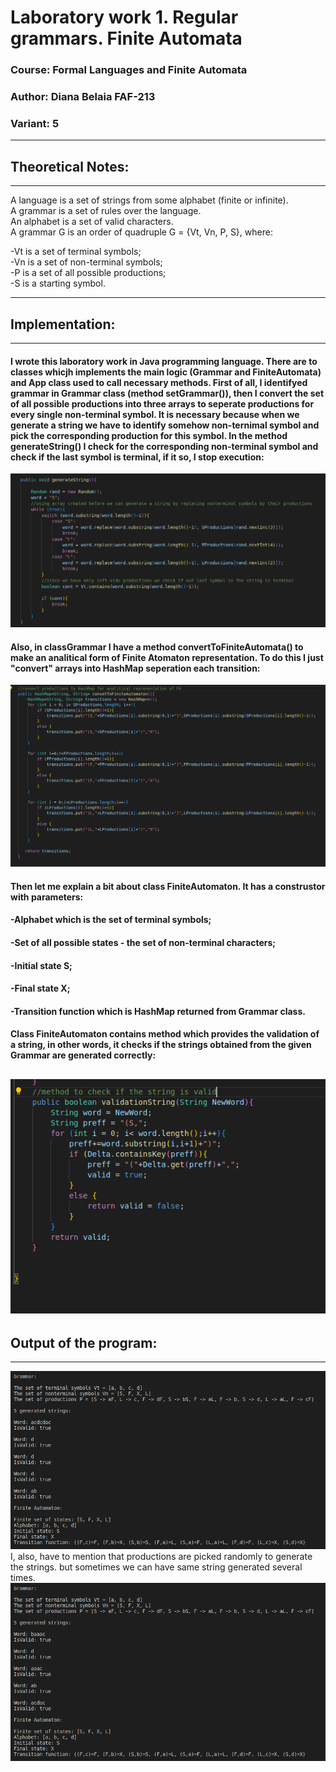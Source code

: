 # Laboratory work 1. Regular grammars. Finite Automata

### Course: Formal Languages and Finite Automata
### Author: Diana Belaia FAF-213
### Variant: 5
----

## Theoretical Notes:
---
A language is a set of strings from some alphabet (finite or infinite).\
A grammar is a set of rules over the language.\
An alphabet is a set of valid characters.\
A grammar G is an order of quadruple G = {Vt, Vn, P, S}, where:

-Vt is a set of terminal symbols;\
-Vn is a set of non-terminal symbols;\
-P is a set of all possible productions;\
-S is a starting symbol.

---

## Implementation:
---
#### I wrote this laboratory work in Java programming language.  There are to classes whicjh implements the main logic (Grammar and FiniteAutomata) and App class used to call necessary methods. First of all, I identifyed grammar in Grammar class (method setGrammar()), then I convert the set of all possible productions into three arrays to seperate productions for every single non-terminal symbol. It is necessary because when we generate a string we have to identify somehow non-ternimal symbol and pick the corresponding production for this symbol. In the method generateString() I check for the corresponding non-terminal symbol and check if the last symbol is terminal, if it so, I stop execution:
![](Images/Screenshot%20from%202023-02-14%2020-56-42.png)
#### Also, in classGrammar I have a method convertToFiniteAutomata() to make an analitical form of Finite Atomaton representation. To do this I just "convert" arrays into HashMap seperation each transition:
![](Images/Screenshot%20from%202023-02-14%2020-57-03.png)
#### Then let me explain a bit about class FiniteAutomaton. It has a construstor with parameters:
#### -Alphabet which is the set of terminal symbols;
#### -Set of all possible states - the set of non-terminal characters;
#### -Initial state S;
#### -Final state X;
#### -Transition function which is HashMap returned from Grammar class.
#### Class FiniteAutomaton contains method which provides the validation of a string, in other words, it checks if the strings obtained from the given Grammar are generated correctly:
![](Images/Screenshot%20from%202023-02-14%2020-57-21.png)
---
## Output of the program:
---
![](Images/Screenshot%20from%202023-02-14%2021-19-07.png)
I, also, have to mention that productions are picked randomly to generate the strings. but sometimes we can have same string generated several times.
![](Images/Screenshot%20from%202023-02-14%2021-21-31.png)